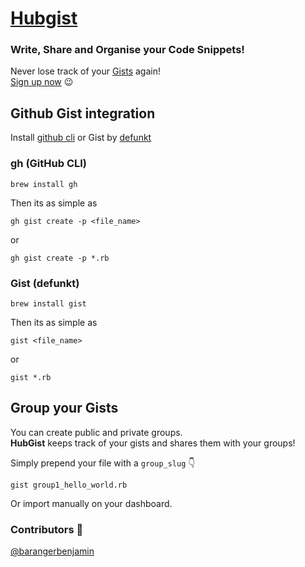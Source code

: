 # [Hubgist](http://www.hubgist.com/)
### Write, Share and Organise your Code Snippets!
Never lose track of your [Gists](https://gist.github.com/) again! <br>
[Sign up now](http://www.hubgist.com/users/sign_up) :wink:

## Github Gist integration
Install [github cli](https://github.com/cli/cli) or Gist by [defunkt](https://github.com/defunkt/gist)

### gh (GitHub CLI)
```
brew install gh
```

Then its as simple as 

```
gh gist create -p <file_name>
```
or
```
gh gist create -p *.rb
```

### Gist (defunkt)
```
brew install gist
```

Then its as simple as 

```
gist <file_name>
```
or
```
gist *.rb
```


## Group your Gists

You can create public and private groups. <br>
**HubGist** keeps track of your gists and shares them with your groups!

Simply prepend your file with a ```group_slug``` :point_down:
```
gist group1_hello_world.rb
```
Or import manually on your dashboard.


### Contributors :pray:
<a href="https://github.com/barangerbenjamin" target="_blank">@barangerbenjamin</a>
